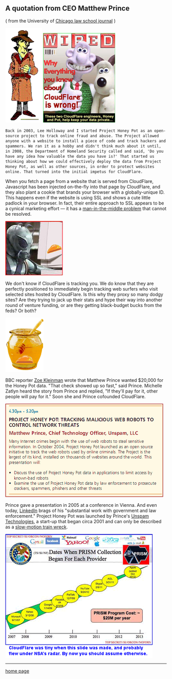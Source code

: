 ## A quotation from CEO Matthew Prince
( from the University of [Chicago law school journal](https://web.archive.org/web/20210826102142/https://web.archive.org/web/20170217121944/http://www.law.uchicago.edu/alumni/accoladesandachievements/matthew-prince-00-discusses-cloudflare-cloud-computing-journal) )

![](img/spy.gif) ![](img/honey3.jpg)

```
Back in 2003, Lee Holloway and I started Project Honey Pot as an open-source project to track online fraud and abuse. The Project allowed anyone with a website to install a piece of code and track hackers and spammers. We ran it as a hobby and didn't think much about it until, in 2008, the Department of Homeland Security called and said, 'Do you have any idea how valuable the data you have is?' That started us thinking about how we could effectively deploy the data from Project Honey Pot, as well as other sources, in order to protect websites online. That turned into the initial impetus for CloudFlare.
```


When you fetch a page from a website that is served from CloudFlare, Javascript has been injected on-the-fly into that page by CloudFlare, and they also plant a cookie that brands your browser with a globally-unique ID. This happens even if the website is using SSL and shows a cute little padlock in your browser. In fact, their entire approach to SSL appears to be a cynical marketing effort — it has a [man-in-the-middle problem](cfssl.md) that cannot be resolved.

![](img/hivemind.jpg)

We don't know if CloudFlare is tracking you. We do know that they are perfectly positioned to immediately begin tracking web surfers who visit selected sites hosted by CloudFlare. Is this why they proxy so many dodgy sites? Are they trying to jack up their stats and hype their way into another round of venture funding, or are they getting black-budget bucks from the feds?   Or both?

![](img/honeypot.gif)

BBC reporter [Zoe Kleinman](https://web.archive.org/web/20210826102142/https://www.bbc.com/news/business-37348016) wrote that Matthew Prince wanted $20,000 for the Honey Pot data. "That check showed up so fast," said Prince.   Michelle Zatlyn heard the story from Prince and replied, "If they'll pay for it, other people will pay for it." Soon she and Prince cofounded CloudFlare.

![](img/police.gif)

Prince gave a presentation in 2005 at a conference in Vienna.  And even today,
 [LinkedIn](../../image/whoismp.jpg) brags of his "substantial work with government and law enforcement."
Project Honey Pot was launched by Prince's  [Unspam Technologies](https://web.archive.org/web/20210826102142/http://web.archive.org/web/20190331015236/http://www.unspam.com/),  a start-up
that began circa 2001 and can only be described as a [slow-motion train wreck](https://web.archive.org/web/20210826102142/http://www.datamation.com/columns/executive_tech/article.php/3526181/How-Utah-Michigan-Legislators-Got-Fooled.htm).

![](img/nsa2.gif)


---

[home page](README.md)